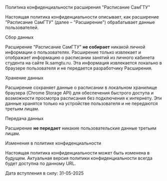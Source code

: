 Политика конфиденциальности расширения "Расписание СамГТУ"

Настоящая политика конфиденциальности описывает, как расширение "Расписание СамГТУ" (далее – "Расширение") обрабатывает данные пользователей.

Сбор данных

Расширение "Расписание СамГТУ" **не собирает** никакой личной информации о пользователях.  Расширение только извлекает и отображает информацию о расписании занятий из личного кабинета студента на сайте lk.samgtu.ru.  Эта информация извлекается локально в браузере пользователя и не передается разработчику Расширения.

Хранение данных

Расширение сохраняет данные о расписании в локальном хранилище браузера (Chrome Storage API) для обеспечения быстрого доступа и возможности просмотра расписания без подключения к интернету.  Эти данные хранятся только на устройстве пользователя и не передаются третьим лицам.

Передача данных

Расширение **не передает** никакие пользовательские данные третьим лицам.

Изменения в политике конфиденциальности

Настоящая политика конфиденциальности может быть изменена в будущем.  Актуальная версия политики конфиденциальности всегда будет доступна по данному URL.

Дата вступления в силу: 31-05-2025

